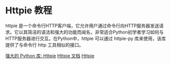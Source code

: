 # Httpie 教程

<show-structure depth="3"/>

httpie 是一个命令行HTTP客户端，它允许用户通过命令行向HTTP服务器发送请求。它以其简洁的语法和强大的功能而闻名，非常适合Python初学者学习如何与HTTP服务器进行交互。在Python中，httpie 可以通过 httpie-py 库来使用，该库提供了与命令行 http 工具相似的接口。


<seealso>
<category ref="ref_docs">
    <a href="https://mp.weixin.qq.com/s/cfM_FeSOxKc7KRr8-U-JdA">强大的 Python 库: Httpie</a>
    <a href="https://httpie.io/docs">Httpie 文档</a>
</category>
<category ref="ref_github">
    <a href="https://github.com/httpie/httpie-py">Httpie</a>
</category>
<category ref="ref_issues">
</category>
<category ref="ref_hf">
</category>
<category ref="ref_ms">
</category>
</seealso>
